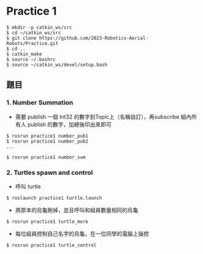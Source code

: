 
# Practice 1

```
$ mkdir -p catkin_ws/src
$ cd ~/catkin_ws/src
$ git clone https://github.com/2023-Robotics-Aerial-Robots/Practice.git
$ cd ..
$ catkin_make
$ source ~/.bashrc
$ source ~/catkin_ws/devel/setup.bash
```
## 題目


### 1. Number Summation
- 需要 publish 一個 Int32 的數字到Topic上（名稱自訂），再subscribe 組內所有人 publish 的數字，加總後印出來即可

```
$ rosrun practice1 number_pub1
$ rosrun practice1 number_pub2
...

$ rosrun practice1 number_sum
```

### 2. Turtles spawn and control
- 呼叫 turtle
```
$ roslaunch practice1 turtle.launch
```
- 將原本的烏龜刪掉，並且呼叫和組員數量相同的烏龜
```
$ rosrun practice1 turtle_more
```
- 每位組員控制自己名字的烏龜，在一位同學的電腦上操控
```
$ rosrun practice1 turtle_control
```


